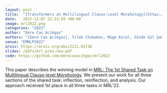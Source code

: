```yaml
---
layout: post
title:  "[Transformers on Multilingual Clause-Level Morphology](https://arxiv.org/pdf/2211.01736.pdf)"
date:   2022-12-07 22:21:59 +00:00
image: mrl2022.png
categories: "2022"
author: "Emre Can Acikgoz"
authors: "[Emre Can Acikgoz], Tilek Chubakov, Müge Kural, Gözde Gül Şahin, Deniz Yuret"
venue: "EMNLP2022"
arxiv: https://arxiv.org/abs/2211.01736
slides: /pdfs/mrl-pres-new.pdf
code: https://github.com/emrecanacikgoz/mrl2022
---
```

This paper describes the winning model in [MRL: The 1st Shared Task on Multilingual Clause-level Morphology](https://sigtyp.github.io/st2022-mrl.html). We present our work for all three sections of the shared task: inflection, reinflection, and analysis. Our approach received 1st place in all three tasks in MRL'22.